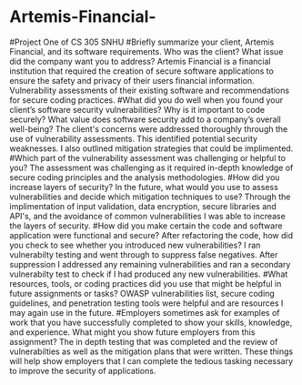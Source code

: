 # Artemis-Financial-
#Project One of CS 305 SNHU
#Briefly summarize your client, Artemis Financial, and its software requirements. Who was the client? What issue did the company want you to address?
Artemis Financial is a financial institution that required the creation of secure software applications to ensure the safety and privacy of their users financial information. Vulnerability assessments of their existing software and recommendations for secure coding practices.
#What did you do well when you found your client’s software security vulnerabilities? Why is it important to code securely? What value does software security add to a company’s overall well-being?
The client's concerns were addressed thoroughly through the use of vulnerability assessments. This identified potential security weaknesses. I also outlined mitigation strategies that could be implimented. 
#Which part of the vulnerability assessment was challenging or helpful to you?
The assessment was challenging as it required in-depth knowledge of secure coding principles and the analysis methodologies. 
#How did you increase layers of security? In the future, what would you use to assess vulnerabilities and decide which mitigation techniques to use?
Through the implimentation of input validation, data encryption, secure libraries and API's, and the avoidance of common vulnerabilities I was able to increase the layers of security. 
#How did you make certain the code and software application were functional and secure? After refactoring the code, how did you check to see whether you introduced new vulnerabilities?
I ran vulnerabilty testing and went through to suppress false negatives. After suppression I addressed any remaining vulnerabilities and ran a secondary vulnerabilty test to check if I had produced any new vulnerabilities. 
#What resources, tools, or coding practices did you use that might be helpful in future assignments or tasks?
OWASP vulnerabilities list, secure coding guidelines, and penetration testing tools were helpful and are resources I may again use in the future. 
#Employers sometimes ask for examples of work that you have successfully completed to show your skills, knowledge, and experience. What might you show future employers from this assignment?
The in depth testing that was completed and the review of vulnerabilties as well as the mitigation plans that were written. These things will help show employers that I can complete the tedious tasking necessary to improve the security of applications. 
